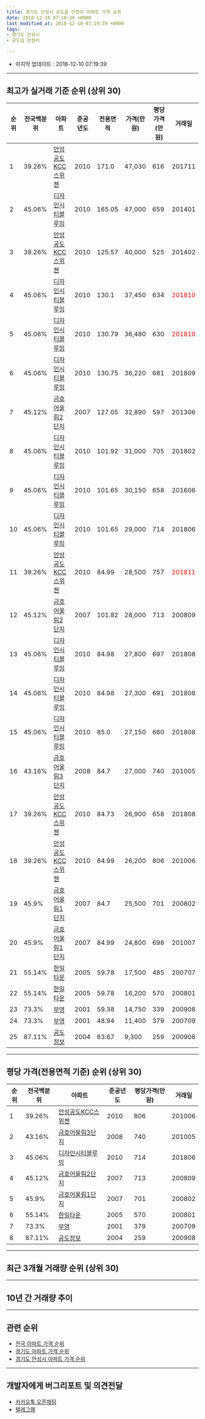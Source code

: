 ```yaml
---
title: 경기도 안성시 공도읍 만정리 아파트 가격 순위
date: 2018-12-10 07:19:39 +0900
last_modified_at: 2018-12-10 07:19:39 +0900
tags:
- 경기도 안성시
- 공도읍 만정리

---
```


* 마지막 업데이트 : 2018-12-10 07:19:39

---

## 최고가 실거래 기준 순위 (상위 30)


|순위|전국백분위|아파트|준공년도|전용면적|가격(만원)|평당가격(만원)|거래일|
|---|---|---|---|---|---|---|---|
|1|39.26%|[안성공도KCC스위첸](https://search.naver.com/search.naver?query=%EA%B2%BD%EA%B8%B0%EB%8F%84+%EC%95%88%EC%84%B1%EC%8B%9C+%EA%B3%B5%EB%8F%84%EC%9D%8D+%EB%A7%8C%EC%A0%95%EB%A6%AC+%EC%95%88%EC%84%B1%EA%B3%B5%EB%8F%84KCC%EC%8A%A4%EC%9C%84%EC%B2%B8)|2010|171.0|47,030|616|201711|
|2|45.06%|[디자인시티블루밍](https://search.naver.com/search.naver?query=%EA%B2%BD%EA%B8%B0%EB%8F%84+%EC%95%88%EC%84%B1%EC%8B%9C+%EA%B3%B5%EB%8F%84%EC%9D%8D+%EB%A7%8C%EC%A0%95%EB%A6%AC+%EB%94%94%EC%9E%90%EC%9D%B8%EC%8B%9C%ED%8B%B0%EB%B8%94%EB%A3%A8%EB%B0%8D)|2010|165.05|47,000|659|201401|
|3|39.26%|[안성공도KCC스위첸](https://search.naver.com/search.naver?query=%EA%B2%BD%EA%B8%B0%EB%8F%84+%EC%95%88%EC%84%B1%EC%8B%9C+%EA%B3%B5%EB%8F%84%EC%9D%8D+%EB%A7%8C%EC%A0%95%EB%A6%AC+%EC%95%88%EC%84%B1%EA%B3%B5%EB%8F%84KCC%EC%8A%A4%EC%9C%84%EC%B2%B8)|2010|125.57|40,000|525|201402|
|4|45.06%|[디자인시티블루밍](https://search.naver.com/search.naver?query=%EA%B2%BD%EA%B8%B0%EB%8F%84+%EC%95%88%EC%84%B1%EC%8B%9C+%EA%B3%B5%EB%8F%84%EC%9D%8D+%EB%A7%8C%EC%A0%95%EB%A6%AC+%EB%94%94%EC%9E%90%EC%9D%B8%EC%8B%9C%ED%8B%B0%EB%B8%94%EB%A3%A8%EB%B0%8D)|2010|130.1|37,450|634|<span style="color:red">201810</span>|
|5|45.06%|[디자인시티블루밍](https://search.naver.com/search.naver?query=%EA%B2%BD%EA%B8%B0%EB%8F%84+%EC%95%88%EC%84%B1%EC%8B%9C+%EA%B3%B5%EB%8F%84%EC%9D%8D+%EB%A7%8C%EC%A0%95%EB%A6%AC+%EB%94%94%EC%9E%90%EC%9D%B8%EC%8B%9C%ED%8B%B0%EB%B8%94%EB%A3%A8%EB%B0%8D)|2010|130.79|36,480|630|<span style="color:red">201810</span>|
|6|45.06%|[디자인시티블루밍](https://search.naver.com/search.naver?query=%EA%B2%BD%EA%B8%B0%EB%8F%84+%EC%95%88%EC%84%B1%EC%8B%9C+%EA%B3%B5%EB%8F%84%EC%9D%8D+%EB%A7%8C%EC%A0%95%EB%A6%AC+%EB%94%94%EC%9E%90%EC%9D%B8%EC%8B%9C%ED%8B%B0%EB%B8%94%EB%A3%A8%EB%B0%8D)|2010|130.75|36,220|681|201809|
|7|45.12%|[금호어울림2단지](https://search.naver.com/search.naver?query=%EA%B2%BD%EA%B8%B0%EB%8F%84+%EC%95%88%EC%84%B1%EC%8B%9C+%EA%B3%B5%EB%8F%84%EC%9D%8D+%EB%A7%8C%EC%A0%95%EB%A6%AC+%EA%B8%88%ED%98%B8%EC%96%B4%EC%9A%B8%EB%A6%BC2%EB%8B%A8%EC%A7%80)|2007|127.05|32,890|597|201306|
|8|45.06%|[디자인시티블루밍](https://search.naver.com/search.naver?query=%EA%B2%BD%EA%B8%B0%EB%8F%84+%EC%95%88%EC%84%B1%EC%8B%9C+%EA%B3%B5%EB%8F%84%EC%9D%8D+%EB%A7%8C%EC%A0%95%EB%A6%AC+%EB%94%94%EC%9E%90%EC%9D%B8%EC%8B%9C%ED%8B%B0%EB%B8%94%EB%A3%A8%EB%B0%8D)|2010|101.92|31,000|705|201802|
|9|45.06%|[디자인시티블루밍](https://search.naver.com/search.naver?query=%EA%B2%BD%EA%B8%B0%EB%8F%84+%EC%95%88%EC%84%B1%EC%8B%9C+%EA%B3%B5%EB%8F%84%EC%9D%8D+%EB%A7%8C%EC%A0%95%EB%A6%AC+%EB%94%94%EC%9E%90%EC%9D%B8%EC%8B%9C%ED%8B%B0%EB%B8%94%EB%A3%A8%EB%B0%8D)|2010|101.65|30,150|658|201606|
|10|45.06%|[디자인시티블루밍](https://search.naver.com/search.naver?query=%EA%B2%BD%EA%B8%B0%EB%8F%84+%EC%95%88%EC%84%B1%EC%8B%9C+%EA%B3%B5%EB%8F%84%EC%9D%8D+%EB%A7%8C%EC%A0%95%EB%A6%AC+%EB%94%94%EC%9E%90%EC%9D%B8%EC%8B%9C%ED%8B%B0%EB%B8%94%EB%A3%A8%EB%B0%8D)|2010|101.65|29,000|714|201806|
|11|39.26%|[안성공도KCC스위첸](https://search.naver.com/search.naver?query=%EA%B2%BD%EA%B8%B0%EB%8F%84+%EC%95%88%EC%84%B1%EC%8B%9C+%EA%B3%B5%EB%8F%84%EC%9D%8D+%EB%A7%8C%EC%A0%95%EB%A6%AC+%EC%95%88%EC%84%B1%EA%B3%B5%EB%8F%84KCC%EC%8A%A4%EC%9C%84%EC%B2%B8)|2010|84.99|28,500|757|<span style="color:red">201811</span>|
|12|45.12%|[금호어울림2단지](https://search.naver.com/search.naver?query=%EA%B2%BD%EA%B8%B0%EB%8F%84+%EC%95%88%EC%84%B1%EC%8B%9C+%EA%B3%B5%EB%8F%84%EC%9D%8D+%EB%A7%8C%EC%A0%95%EB%A6%AC+%EA%B8%88%ED%98%B8%EC%96%B4%EC%9A%B8%EB%A6%BC2%EB%8B%A8%EC%A7%80)|2007|101.82|28,000|713|200809|
|13|45.06%|[디자인시티블루밍](https://search.naver.com/search.naver?query=%EA%B2%BD%EA%B8%B0%EB%8F%84+%EC%95%88%EC%84%B1%EC%8B%9C+%EA%B3%B5%EB%8F%84%EC%9D%8D+%EB%A7%8C%EC%A0%95%EB%A6%AC+%EB%94%94%EC%9E%90%EC%9D%B8%EC%8B%9C%ED%8B%B0%EB%B8%94%EB%A3%A8%EB%B0%8D)|2010|84.98|27,800|697|201808|
|14|45.06%|[디자인시티블루밍](https://search.naver.com/search.naver?query=%EA%B2%BD%EA%B8%B0%EB%8F%84+%EC%95%88%EC%84%B1%EC%8B%9C+%EA%B3%B5%EB%8F%84%EC%9D%8D+%EB%A7%8C%EC%A0%95%EB%A6%AC+%EB%94%94%EC%9E%90%EC%9D%B8%EC%8B%9C%ED%8B%B0%EB%B8%94%EB%A3%A8%EB%B0%8D)|2010|84.98|27,300|691|201808|
|15|45.06%|[디자인시티블루밍](https://search.naver.com/search.naver?query=%EA%B2%BD%EA%B8%B0%EB%8F%84+%EC%95%88%EC%84%B1%EC%8B%9C+%EA%B3%B5%EB%8F%84%EC%9D%8D+%EB%A7%8C%EC%A0%95%EB%A6%AC+%EB%94%94%EC%9E%90%EC%9D%B8%EC%8B%9C%ED%8B%B0%EB%B8%94%EB%A3%A8%EB%B0%8D)|2010|85.0|27,150|660|201808|
|16|43.16%|[금호어울림3단지](https://search.naver.com/search.naver?query=%EA%B2%BD%EA%B8%B0%EB%8F%84+%EC%95%88%EC%84%B1%EC%8B%9C+%EA%B3%B5%EB%8F%84%EC%9D%8D+%EB%A7%8C%EC%A0%95%EB%A6%AC+%EA%B8%88%ED%98%B8%EC%96%B4%EC%9A%B8%EB%A6%BC3%EB%8B%A8%EC%A7%80)|2008|84.7|27,000|740|201005|
|17|39.26%|[안성공도KCC스위첸](https://search.naver.com/search.naver?query=%EA%B2%BD%EA%B8%B0%EB%8F%84+%EC%95%88%EC%84%B1%EC%8B%9C+%EA%B3%B5%EB%8F%84%EC%9D%8D+%EB%A7%8C%EC%A0%95%EB%A6%AC+%EC%95%88%EC%84%B1%EA%B3%B5%EB%8F%84KCC%EC%8A%A4%EC%9C%84%EC%B2%B8)|2010|84.73|26,900|658|201808|
|18|39.26%|[안성공도KCC스위첸](https://search.naver.com/search.naver?query=%EA%B2%BD%EA%B8%B0%EB%8F%84+%EC%95%88%EC%84%B1%EC%8B%9C+%EA%B3%B5%EB%8F%84%EC%9D%8D+%EB%A7%8C%EC%A0%95%EB%A6%AC+%EC%95%88%EC%84%B1%EA%B3%B5%EB%8F%84KCC%EC%8A%A4%EC%9C%84%EC%B2%B8)|2010|84.99|26,200|806|201006|
|19|45.9%|[금호어울림1단지](https://search.naver.com/search.naver?query=%EA%B2%BD%EA%B8%B0%EB%8F%84+%EC%95%88%EC%84%B1%EC%8B%9C+%EA%B3%B5%EB%8F%84%EC%9D%8D+%EB%A7%8C%EC%A0%95%EB%A6%AC+%EA%B8%88%ED%98%B8%EC%96%B4%EC%9A%B8%EB%A6%BC1%EB%8B%A8%EC%A7%80)|2007|84.7|25,500|701|200802|
|20|45.9%|[금호어울림1단지](https://search.naver.com/search.naver?query=%EA%B2%BD%EA%B8%B0%EB%8F%84+%EC%95%88%EC%84%B1%EC%8B%9C+%EA%B3%B5%EB%8F%84%EC%9D%8D+%EB%A7%8C%EC%A0%95%EB%A6%AC+%EA%B8%88%ED%98%B8%EC%96%B4%EC%9A%B8%EB%A6%BC1%EB%8B%A8%EC%A7%80)|2007|84.99|24,800|698|201007|
|21|55.14%|[한일타운](https://search.naver.com/search.naver?query=%EA%B2%BD%EA%B8%B0%EB%8F%84+%EC%95%88%EC%84%B1%EC%8B%9C+%EA%B3%B5%EB%8F%84%EC%9D%8D+%EB%A7%8C%EC%A0%95%EB%A6%AC+%ED%95%9C%EC%9D%BC%ED%83%80%EC%9A%B4)|2005|59.78|17,500|485|200707|
|22|55.14%|[한일타운](https://search.naver.com/search.naver?query=%EA%B2%BD%EA%B8%B0%EB%8F%84+%EC%95%88%EC%84%B1%EC%8B%9C+%EA%B3%B5%EB%8F%84%EC%9D%8D+%EB%A7%8C%EC%A0%95%EB%A6%AC+%ED%95%9C%EC%9D%BC%ED%83%80%EC%9A%B4)|2005|59.78|16,200|570|200801|
|23|73.3%|[부영](https://search.naver.com/search.naver?query=%EA%B2%BD%EA%B8%B0%EB%8F%84+%EC%95%88%EC%84%B1%EC%8B%9C+%EA%B3%B5%EB%8F%84%EC%9D%8D+%EB%A7%8C%EC%A0%95%EB%A6%AC+%EB%B6%80%EC%98%81)|2001|59.38|14,750|339|200908|
|24|73.3%|[부영](https://search.naver.com/search.naver?query=%EA%B2%BD%EA%B8%B0%EB%8F%84+%EC%95%88%EC%84%B1%EC%8B%9C+%EA%B3%B5%EB%8F%84%EC%9D%8D+%EB%A7%8C%EC%A0%95%EB%A6%AC+%EB%B6%80%EC%98%81)|2001|48.94|11,400|379|200709|
|25|87.11%|[공도정보](https://search.naver.com/search.naver?query=%EA%B2%BD%EA%B8%B0%EB%8F%84+%EC%95%88%EC%84%B1%EC%8B%9C+%EA%B3%B5%EB%8F%84%EC%9D%8D+%EB%A7%8C%EC%A0%95%EB%A6%AC+%EA%B3%B5%EB%8F%84%EC%A0%95%EB%B3%B4)|2004|63.67|9,300|259|200908|


---

## 평당 가격(전용면적 기준) 순위 (상위 30)


|순위|전국백분위|아파트|준공년도|평당가격(만원)|거래일|
|---|---|---|---|---|---|
|1|39.26%|[안성공도KCC스위첸](https://search.naver.com/search.naver?query=%EA%B2%BD%EA%B8%B0%EB%8F%84+%EC%95%88%EC%84%B1%EC%8B%9C+%EA%B3%B5%EB%8F%84%EC%9D%8D+%EB%A7%8C%EC%A0%95%EB%A6%AC+%EC%95%88%EC%84%B1%EA%B3%B5%EB%8F%84KCC%EC%8A%A4%EC%9C%84%EC%B2%B8)|2010|806|201006|
|2|43.16%|[금호어울림3단지](https://search.naver.com/search.naver?query=%EA%B2%BD%EA%B8%B0%EB%8F%84+%EC%95%88%EC%84%B1%EC%8B%9C+%EA%B3%B5%EB%8F%84%EC%9D%8D+%EB%A7%8C%EC%A0%95%EB%A6%AC+%EA%B8%88%ED%98%B8%EC%96%B4%EC%9A%B8%EB%A6%BC3%EB%8B%A8%EC%A7%80)|2008|740|201005|
|3|45.06%|[디자인시티블루밍](https://search.naver.com/search.naver?query=%EA%B2%BD%EA%B8%B0%EB%8F%84+%EC%95%88%EC%84%B1%EC%8B%9C+%EA%B3%B5%EB%8F%84%EC%9D%8D+%EB%A7%8C%EC%A0%95%EB%A6%AC+%EB%94%94%EC%9E%90%EC%9D%B8%EC%8B%9C%ED%8B%B0%EB%B8%94%EB%A3%A8%EB%B0%8D)|2010|714|201806|
|4|45.12%|[금호어울림2단지](https://search.naver.com/search.naver?query=%EA%B2%BD%EA%B8%B0%EB%8F%84+%EC%95%88%EC%84%B1%EC%8B%9C+%EA%B3%B5%EB%8F%84%EC%9D%8D+%EB%A7%8C%EC%A0%95%EB%A6%AC+%EA%B8%88%ED%98%B8%EC%96%B4%EC%9A%B8%EB%A6%BC2%EB%8B%A8%EC%A7%80)|2007|713|200809|
|5|45.9%|[금호어울림1단지](https://search.naver.com/search.naver?query=%EA%B2%BD%EA%B8%B0%EB%8F%84+%EC%95%88%EC%84%B1%EC%8B%9C+%EA%B3%B5%EB%8F%84%EC%9D%8D+%EB%A7%8C%EC%A0%95%EB%A6%AC+%EA%B8%88%ED%98%B8%EC%96%B4%EC%9A%B8%EB%A6%BC1%EB%8B%A8%EC%A7%80)|2007|701|200802|
|6|55.14%|[한일타운](https://search.naver.com/search.naver?query=%EA%B2%BD%EA%B8%B0%EB%8F%84+%EC%95%88%EC%84%B1%EC%8B%9C+%EA%B3%B5%EB%8F%84%EC%9D%8D+%EB%A7%8C%EC%A0%95%EB%A6%AC+%ED%95%9C%EC%9D%BC%ED%83%80%EC%9A%B4)|2005|570|200801|
|7|73.3%|[부영](https://search.naver.com/search.naver?query=%EA%B2%BD%EA%B8%B0%EB%8F%84+%EC%95%88%EC%84%B1%EC%8B%9C+%EA%B3%B5%EB%8F%84%EC%9D%8D+%EB%A7%8C%EC%A0%95%EB%A6%AC+%EB%B6%80%EC%98%81)|2001|379|200709|
|8|87.11%|[공도정보](https://search.naver.com/search.naver?query=%EA%B2%BD%EA%B8%B0%EB%8F%84+%EC%95%88%EC%84%B1%EC%8B%9C+%EA%B3%B5%EB%8F%84%EC%9D%8D+%EB%A7%8C%EC%A0%95%EB%A6%AC+%EA%B3%B5%EB%8F%84%EC%A0%95%EB%B3%B4)|2004|259|200908|


---

## 최근 3개월 거래량 순위 (상위 30)


<div style="width:100%;">
    <canvas id="deal_count_ranking" height="250"></canvas>
</div>


<script>
new Chart(document.getElementById("deal_count_ranking"), {
    type: 'horizontalBar',
    data: {
        labels: ['디자인시티블루밍', '안성공도KCC스위첸', '부영', '금호어울림1단지', '금호어울림2단지', '금호어울림3단지'],
        datasets: [{
            label: '실거래 수',
            data: [10, 8, 4, 2, 1, 1],
            borderColor: "rgba(255, 0, 128, 1)",
            backgroundColor: "rgba(255, 0, 128, 0.5)",
            fill: false,
        }]
    },
    options: {
        responsive: true,
        title: {
            display: true,
            text: '최근 3개월 거래량 순위'
        },
        tooltips: {
            mode: 'index',
            intersect: false,
            callbacks: {
                title: function(tooltipItems, data) {
                    return "실거래 수:";
                },
                label: function(tooltipItem, data) {
                    return data.labels[tooltipItem.index] + ": " + tooltipItem.xLabel;
                }
            }
        },
        hover: {
            mode: 'nearest',
            intersect: true
        },
        scales: {
            xAxes: [{
                display: true,
                scaleLabel: {
                    display: true,
                    labelString: '실거래 수'
                },
                ticks: {
                    suggestedMin: 0,
                }
            }],
            yAxes: [{
                display: true,
                ticks: {
                    autoSkip: false,
                    callback: function(value, index, values) {
                        if (value.length > 15)
                            return value.substr(0, 13) + "...";
                        else
                            return value;
                    }
                },
                scaleLabel: {
                    display: false,
                }
            }]
        }
    }
});

</script>


---

## 10년 간 거래량 추이


<div style="width:100%;">
    <canvas id="deal_progress" height="250"></canvas>
</div>

<script>
new Chart(document.getElementById("deal_progress"), {
    type: 'line',
    data: {
        labels: ['200812','200901','200902','200903','200904','200905','200906','200907','200908','200909','200910','200911','200912','201001','201002','201003','201004','201005','201006','201007','201008','201009','201010','201011','201012','201101','201102','201103','201104','201105','201106','201107','201108','201109','201110','201111','201112','201201','201202','201203','201204','201205','201206','201207','201208','201209','201210','201211','201212','201301','201302','201303','201304','201305','201306','201307','201308','201309','201310','201311','201312','201401','201402','201403','201404','201405','201406','201407','201408','201409','201410','201411','201412','201501','201502','201503','201504','201505','201506','201507','201508','201509','201510','201511','201512','201601','201602','201603','201604','201605','201606','201607','201608','201609','201610','201611','201612','201701','201702','201703','201704','201705','201706','201707','201708','201709','201710','201711','201712','201801','201802','201803','201804','201805','201806','201807','201808','201809','201810','201811','201812'],
        datasets: [{
            label: '실거래 수',
            pointRadius: 1,
            data: [5, 3, 6, 12, 14, 6, 9, 19, 25, 23, 12, 11, 9, 10, 16, 11, 9, 7, 18, 8, 11, 10, 23, 24, 19, 26, 28, 29, 15, 19, 32, 29, 38, 28, 34, 34, 34, 25, 32, 70, 36, 31, 33, 27, 29, 33, 41, 30, 14, 28, 34, 36, 37, 57, 43, 34, 40, 37, 46, 31, 34, 41, 32, 44, 35, 26, 30, 23, 30, 29, 40, 37, 18, 20, 28, 47, 39, 25, 26, 27, 18, 27, 24, 20, 13, 16, 9, 19, 17, 14, 18, 28, 28, 24, 37, 18, 16, 11, 22, 20, 18, 16, 32, 23, 13, 20, 19, 17, 16, 13, 12, 13, 15, 11, 16, 15, 29, 20, 17, 9, 0],
            borderColor: "rgba(255, 201, 14, 1)",
            backgroundColor: "rgba(255, 201, 14, 0.5)",
            fill: true,
        }]
    },
    options: {
        responsive: true,
        title: {
            display: true,
            text: '10년간 거래량 추이'
        },
        tooltips: {
            mode: 'index',
            intersect: false,
        },
        hover: {
            mode: 'nearest',
            intersect: true
        },
        scales: {
            xAxes: [{
                display: true,
                scaleLabel: {
                    display: true,
                    labelString: '년/월'
                }
            }],
            yAxes: [{
                display: true,
                ticks: {
                    suggestedMin: 0,
                },
                scaleLabel: {
                    display: true,
                    labelString: '실거래 수'
                }
            }]
        }
    }
});

</script>


---

## 관련 순위

- [전국 아파트 가격 순위](https://inasie.github.io/apt-ranking/전국)
- [경기도 아파트 가격 순위](https://inasie.github.io/apt-ranking/경기도)
- [경기도 안성시 아파트 가격 순위](https://inasie.github.io/apt-ranking/경기도-안성시)


---

## 개발자에게 버그리포트 및 의견전달

- [카카오톡 오픈채팅](https://open.kakao.com/o/gLJUAP4)
- [텔레그램](https://t.me/inasie)

